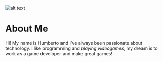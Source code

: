 ![alt text](HumbertoGlez.github.io/images/Me.png "That's me!")

About Me
======


Hi! My name is Humberto and I've always been passionate about technology. I like programming and *playing videogames*, my dream is to work as a game developer and make great games!
